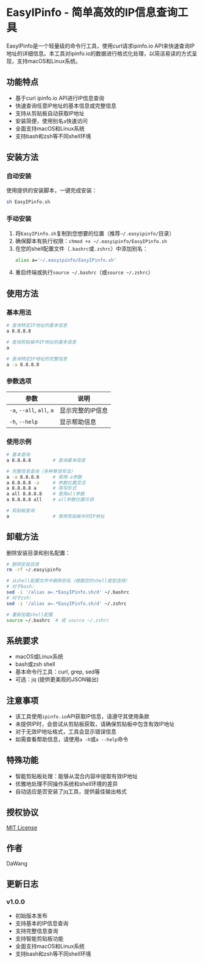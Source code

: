 # EasyIPinfo - 简单高效的IP信息查询工具

EasyIPinfo是一个轻量级的命令行工具，使用curl请求ipinfo.io API来快速查询IP地址的详细信息。本工具对ipinfo.io的数据进行格式化处理，以简洁易读的方式呈现，支持macOS和Linux系统。

## 功能特点

- 基于curl ipinfo.io API进行IP信息查询
- 快速查询任意IP地址的基本信息或完整信息
- 支持从剪贴板自动获取IP地址
- 安装简便，使用别名`a`快速访问
- 全面支持macOS和Linux系统
- 支持bash和zsh等不同shell环境

## 安装方法

### 自动安装

使用提供的安装脚本，一键完成安装：

```bash
sh EasyIPinfo.sh
```

### 手动安装

1. 将`EasyIPinfo.sh`复制到您想要的位置（推荐`~/.easyipinfo/`目录）
2. 确保脚本有执行权限：`chmod +x ~/.easyipinfo/EasyIPinfo.sh`
3. 在您的shell配置文件（`.bashrc`或`.zshrc`）中添加别名：
   ```bash
   alias a='~/.easyipinfo/EasyIPinfo.sh'
   ```
4. 重启终端或执行`source ~/.bashrc`（或`source ~/.zshrc`）

## 使用方法

### 基本用法

```bash
# 查询特定IP地址的基本信息
a 8.8.8.8

# 查询剪贴板中IP地址的基本信息
a

# 查询特定IP地址的完整信息
a -a 8.8.8.8
```

### 参数选项

| 参数 | 说明 |
|------|------|
| `-a`, `--all`, `all`, `a` | 显示完整的IP信息 |
| `-h`, `--help` | 显示帮助信息 |

### 使用示例

```bash
# 基本查询
a 8.8.8.8        # 查询基本信息

# 完整信息查询（多种等效写法）
a -a 8.8.8.8     # 使用-a参数
a 8.8.8.8 -a     # 参数位置灵活
a 8.8.8.8 a      # 简写形式
a all 8.8.8.8    # 使用all参数
a 8.8.8.8 all    # all参数位置可调

# 剪贴板查询
a                # 使用剪贴板中的IP地址
```

## 卸载方法

删除安装目录和别名配置：

```bash
# 删除安装目录
rm -rf ~/.easyipinfo

# 从shell配置文件中删除别名（根据您的shell类型选择）
# 对于bash:
sed -i '/alias a=.*EasyIPinfo.sh/d' ~/.bashrc
# 对于zsh:
sed -i '/alias a=.*EasyIPinfo.sh/d' ~/.zshrc

# 重新加载shell配置
source ~/.bashrc  # 或 source ~/.zshrc
```

## 系统要求

- macOS或Linux系统
- bash或zsh shell
- 基本命令行工具：curl, grep, sed等
- 可选：jq (提供更美观的JSON输出)

## 注意事项

- 该工具使用`ipinfo.io`API获取IP信息，请遵守其使用条款
- 未提供IP时，会尝试从剪贴板获取，请确保剪贴板中包含有效IP地址
- 对于无效IP地址格式，工具会显示错误信息
- 如需查看帮助信息，请使用`a -h`或`a --help`命令

## 特殊功能

- 智能剪贴板处理：能够从混合内容中提取有效IP地址
- 优雅地处理不同操作系统和shell环境的差异
- 自动适应是否安装了jq工具，提供最佳输出格式

## 授权协议

[MIT License](LICENSE)

## 作者

DaWang

## 更新日志

### v1.0.0
- 初始版本发布
- 支持基本的IP信息查询
- 支持完整信息查询
- 支持智能剪贴板功能
- 全面支持macOS和Linux系统
- 支持bash和zsh等不同shell环境 